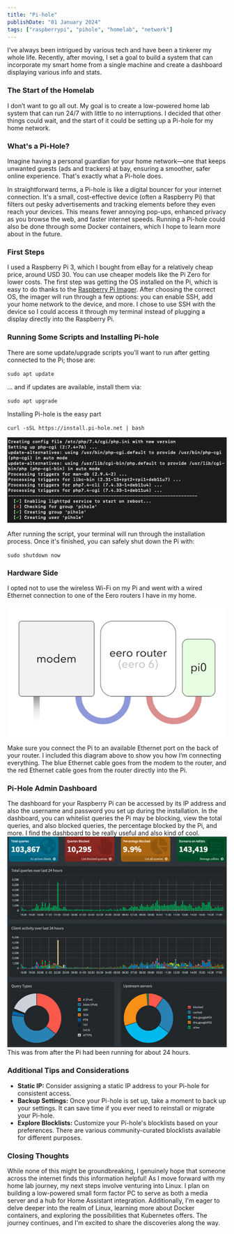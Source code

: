 ```yaml
---
title: "Pi-hole"
publishDate: "01 January 2024"
tags: ["raspberrypi", "pihole", "homelab", "network"]
---
```


I’ve always been intrigued by various tech and have been a tinkerer my whole life. Recently, after moving, I set a goal to build a system that can incorporate my smart home from a single machine and create a dashboard displaying various info and stats.

### **The Start of the Homelab**

I don’t want to go all out. My goal is to create a low-powered home lab system that can run 24/7 with little to no interruptions. I decided that other things could wait, and the start of it could be setting up a Pi-hole for my home network.

### **What's a Pi-Hole?**

Imagine having a personal guardian for your home network—one that keeps unwanted guests (ads and trackers) at bay, ensuring a smoother, safer online experience. That's exactly what a Pi-hole does.

In straightforward terms, a Pi-hole is like a digital bouncer for your internet connection. It's a small, cost-effective device (often a Raspberry Pi) that filters out pesky advertisements and tracking elements before they even reach your devices. This means fewer annoying pop-ups, enhanced privacy as you browse the web, and faster internet speeds. Running a Pi-hole could also be done through some Docker containers, which I hope to learn more about in the future.

### **First Steps**

I used a Raspberry Pi 3, which I bought from eBay for a relatively cheap price, around USD 30. You can use cheaper models like the Pi Zero for lower costs. The first step was getting the OS installed on the Pi, which is easy to do thanks to the [Raspberry Pi Imager](https://www.raspberrypi.com/software/). After choosing the correct OS, the imager will run through a few options: you can enable SSH, add your home network to the device, and more. I chose to use SSH with the device so I could access it through my terminal instead of plugging a display directly into the Raspberry Pi.

### **Running Some Scripts and Installing Pi-hole**

There are some update/upgrade scripts you’ll want to run after getting connected to the Pi; those are:

`sudo apt update`

… and if updates are available, install them via:

`sudo apt upgrade`

Installing Pi-hole is the easy part

`curl -sSL https://install.pi-hole.net | bash`

![terminal during pi installation](./screenshotpi.png)

After running the script, your terminal will run through the installation process. Once it's finished, you can safely shut down the Pi with:

`sudo shutdown now`

### **Hardware Side**

I opted not to use the wireless Wi-Fi on my Pi and went with a wired Ethernet connection to one of the Eero routers I have in my home.

![diagram of my router and pi setup](./eero-pi-hole.webp)

Make sure you connect the Pi to an available Ethernet port on the back of your router. I included this diagram above to show you how I’m connecting everything. The blue Ethernet cable goes from the modem to the router, and the red Ethernet cable goes from the router directly into the Pi.

### **Pi-Hole Admin Dashboard**

The dashboard for your Raspberry Pi can be accessed by its IP address and also the username and password you set up during the installation. In the dashboard, you can whitelist queries the Pi may be blocking, view the total queries, and also blocked queries, the percentage blocked by the Pi, and more. I find the dashboard to be really useful and also kind of cool.
![my admin dashboard](./pi-dash.png)
This was from after the Pi had been running for about 24 hours.

### Additional Tips and Considerations

- **Static IP:** Consider assigning a static IP address to your Pi-hole for consistent access.
- **Backup Settings:** Once your Pi-hole is set up, take a moment to back up your settings. It can save time if you ever need to reinstall or migrate your Pi-hole.
- **Explore Blocklists:** Customize your Pi-hole's blocklists based on your preferences. There are various community-curated blocklists available for different purposes.

### **Closing Thoughts**

While none of this might be groundbreaking, I genuinely hope that someone across the internet finds this information helpful! As I move forward with my home lab journey, my next steps involve venturing into Linux. I plan on building a low-powered small form factor PC to serve as both a media server and a hub for Home Assistant integration. Additionally, I'm eager to delve deeper into the realm of Linux, learning more about Docker containers, and exploring the possibilities that Kubernetes offers. The journey continues, and I'm excited to share the discoveries along the way.
